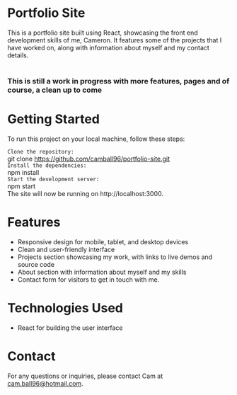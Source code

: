 # Portfolio Site #
This is a portfolio site built using React, showcasing the front end development skills of me, Cameron. It features some of the projects that I have worked on, along with information about myself and my contact details.<br><br>
### This is still a work in progress with more features, pages and of course, a clean up to come ###

# Getting Started #
To run this project on your local machine, follow these steps:

`Clone the repository:` <br>
git clone https://github.com/camball96/portfolio-site.git <br>
`Install the dependencies:` <br>
npm install<br>
`Start the development server:`<br>
npm start <br>
The site will now be running on http://localhost:3000.

# Features #
* Responsive design for mobile, tablet, and desktop devices
* Clean and user-friendly interface
* Projects section showcasing my work, with links to live demos and source code
* About section with information about myself and my skills
* Contact form for visitors to get in touch with me.

# Technologies Used #
* React for building the user interface

# Contact #
For any questions or inquiries, please contact Cam at <a href="mailto:cam.ball96@hotmail.com">cam.ball96@hotmail.com<a>.
